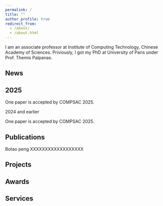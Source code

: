 ```yaml
---
permalink: /
title: ""
author_profile: true
redirect_from: 
  - /about/
  - /about.html
---
```

I am an associate professor at Institute of Computing Technology, Chinese Academy of Sciences.
Priviously, I got my PhD at University of Paris under Prof. Themis Palpanas.
<section id="news">


# News


## 2025

One paper is accepted by COMPSAC 2025.

2024 and earlier


One paper is accepted by COMPSAC 2025.


# Publications

Botao peng XXXXXXXXXXXXXXXXXX



# Projects




# Awards


# Services


